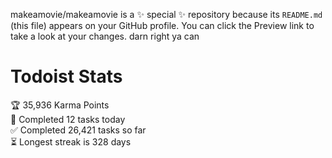 makeamovie/makeamovie is a ✨ special ✨ repository because its `README.md` (this file) appears on your GitHub profile.
You can click the Preview link to take a look at your changes. darn right ya can

# Todoist Stats

<!-- TODO-IST:START -->
🏆  35,936 Karma Points           
🌸  Completed 12 tasks today           
✅  Completed 26,421 tasks so far           
⏳  Longest streak is 328 days
<!-- TODO-IST:END -->